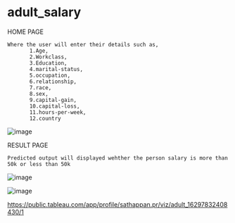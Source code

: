 # adult_salary

HOME PAGE
        
    Where the user will enter their details such as,
           1.Age,
           2.Workclass,
           3.Education,
           4.marital-status,
           5.occupation,
           6.relationship,
           7.race,
           8.sex,
           9.capital-gain,
           10.capital-loss,
           11.hours-per-week,
           12.country
               
![image](https://user-images.githubusercontent.com/84607354/131341733-407f08d3-33be-4af2-a31a-9b7a11cf082c.png)

RESULT PAGE

	Predicted output will displayed wehther the person salary is more than 50k or less than 50k

![image](https://user-images.githubusercontent.com/84607354/131341779-cfefa8db-b2c3-4b30-ba23-2995da12d2bc.png)

![image](https://user-images.githubusercontent.com/84607354/131343073-b8a42c47-731a-4543-859a-97578e4af523.png)




https://public.tableau.com/app/profile/sathappan.pr/viz/adult_16297832408430/1
